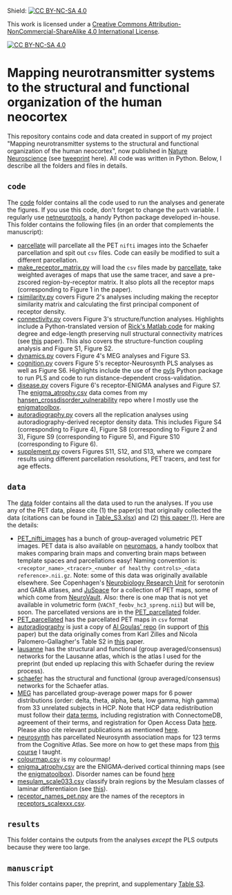 Shield: [![CC BY-NC-SA 4.0][cc-by-nc-sa-shield]][cc-by-nc-sa]

This work is licensed under a
[Creative Commons Attribution-NonCommercial-ShareAlike 4.0 International License][cc-by-nc-sa].

[![CC BY-NC-SA 4.0][cc-by-nc-sa-image]][cc-by-nc-sa]

[cc-by-nc-sa]: http://creativecommons.org/licenses/by-nc-sa/4.0/
[cc-by-nc-sa-image]: https://licensebuttons.net/l/by-nc-sa/4.0/88x31.png
[cc-by-nc-sa-shield]: https://img.shields.io/badge/License-CC%20BY--NC--SA%204.0-lightgrey.svg

# Mapping neurotransmitter systems to the structural and functional organization of the human neocortex
This repository contains code and data created in support of my project "Mapping neurotransmitter systems to the structural and functional organization of the human neocortex", now published in [Nature Neuroscience](https://www.nature.com/articles/s41593-022-01186-3) (see [tweeprint](https://twitter.com/misicbata/status/1585653391572832262) here).
All code was written in Python.
Below, I describe all the folders and files in details.

## `code`
The [code](code/) folder contains all the code used to run the analyses and generate the figures.
If you use this code, don't forget to change the `path` variable.
I regularly use [netneurotools](https://github.com/netneurolab/netneurotools), a handy Python package developed in-house.
This folder contains the following files (in an order that complements the manuscript):
- [parcellate](code/parcellate.py) will parcellate all the PET `nifti` images into the Schaefer parcellation and spit out `csv` files. Code can easily be modified to suit a different parcellation.
- [make_receptor_matrix.py](code/make_receptor_matrix.py) will load the `csv` files made by [parcellate](code/parcellate.py), take weighted averages of maps that use the same tracer, and save a pre-zscored region-by-receptor matrix. It also plots all the receptor maps (corresponding to Figure 1 in the paper).
- [rsimilarity.py](code/rsimilarity.py) covers Figure 2's analyses including making the receptor similarity matrix and calculating the first principal component of receptor density.
- [connectivity.py](code/connectivity.py) covers Figure 3's structure/function analyses. Highlights include a Python-translated version of [Rick's Matlab code](https://www.brainnetworkslab.com/coderesources) for making degree and edge-length preserving null structural connectivity matrices (see [this](https://www.pnas.org/content/115/21/E4880.short) paper). This also covers the structure-function coupling analysis and Figure S1, Figure S2.
- [dynamics.py](code/dynamics.py) covers Figure 4's MEG analyses and Figure S3.
- [cognition.py](code/cognition.py) covers Figure 5's receptor-Neurosynth PLS analyses as well as Figure S6. Highlights include the use of the [pyls](https://github.com/netneurolab/pypyls) Python package to run PLS and code to run distance-dependent cross-validation.
- [disease.py](code/disease.py) covers Figure 6's receptor-ENIGMA analyses and Figure S7. The [enigma_atrophy.csv](data/enigma_atrophy.csv) data comes from my [hansen_crossdisorder_vulnerability](https://github.com/netneurolab/hansen_crossdisorder_vulnerability) repo where I mostly use the [enigmatoolbox](https://enigma-toolbox.readthedocs.io/en/latest/).
- [autoradiography.py](code/autordiography.py) covers all the replication analyses using autoradiography-derived receptor density data. This includes Figure S4 (corresponding to Figure 4), Figure S8 (corresponding to Figure 2 and 3), Figure S9 (corresponding to Figure 5), and Figure S10 (corresponding to Figure 6).
- [supplement.py](code/supplement.py) covers Figures S11, S12, and S13, where we compare results using different parcellation resolutions, PET tracers, and test for age effects.

## `data`
The [data](data/) folder contains all the data used to run the analyses.
If you use any of the PET data, please cite (1) the paper(s) that originally collected the data (citations can be found in [Table_S3.xlsx](manuscript/Table_S3.xlsx)) and (2) [this paper (!)](https://www.nature.com/articles/s41593-022-01186-3).
Here are the details:
- [PET_nifti_images](data/PET_nifti_images/) has a bunch of group-averaged volumetric PET images. PET data is also available on [neuromaps](https://github.com/netneurolab/neuromaps), a handy toolbox that makes comparing brain maps and converting brain maps between template spaces and parcellations easy! Naming convention is: `<receptor_name>_<tracer>_<number of healthy controls>_<data reference>.nii.gz`. Note: some of this data was originally available elsewhere. See Copenhagen's [Neurobiology Research Unit](https://xtra.nru.dk/index.html) for serotonin and GABA atlases, and [JuSpace](https://github.com/juryxy/JuSpace) for a collection of PET maps, some of which come from [NeuroVault](https://neurovault.org/). Also: there is one map that is not yet available in volumetric form (`VAChT_feobv_hc3_spreng.nii`) but will be, soon. The parcellated versions are in the [PET_parcellated](data/PET_parcellated/) folder.
- [PET_parcellated](data/PET_parcellated/) has the parcellated PET maps in `csv` format
- [autoradiography](data/autoradiography/) is just a copy of [Al Goulas' repo](https://github.com/AlGoulas/receptor_principles) (in support of [this](https://www.pnas.org/content/118/3/e2020574118.long) paper) but the data originally comes from Karl Zilles and Nicola Palomero-Gallagher's Table S2 in [this](https://www.frontiersin.org/articles/10.3389/fnana.2017.00078/full) paper.
- [lausanne](data/lausanne/) has the structural and functional (group averaged/consensus) networks for the Lausanne atlas, which is the atlas I used for the preprint (but ended up replacing this with Schaefer during the review process).
- [schaefer](data/schaefer/) has the structural and functional (group averaged/consensus) networks for the Schaefer atlas.
- [MEG](data/MEG/) has parcellated group-average power maps for 6 power distributions (order: delta, theta, alpha, beta, low gamma, high gamma) from 33 unrelated subjects in HCP. Note that HCP data redistribution must follow their [data terms](https://www.humanconnectome.org/study/hcp-young-adult/document/wu-minn-hcp-consortium-open-access-data-use-terms), including registration with ConnectomeDB, agreement of their terms, and registration for Open Access Data [here](https://www.humanconnectome.org/study/hcp-young-adult/data-use-terms). Please also cite relevant publications as mentioned [here](https://www.humanconnectome.org/study/hcp-young-adult/document/wu-minn-hcp-consortium-open-access-data-use-terms).
- [neurosynth](data/neurosynth/) has parcellated Neurosynth association maps for 123 terms from the Cognitive Atlas. See more on how to get these maps from [this course](https://github.com/netneurolab/ipn-summer-school/tree/main/lectures/2021-07-02/13-15) I taught.
- [colourmap.csv](data/colourmap.csv) is my colourmap!
- [enigma_atrophy.csv](data/enigma_atrophy.csv) are the ENIGMA-derived cortical thinning maps (see the [enigmatoolbox](https://enigma-toolbox.readthedocs.io/en/latest/)). Disorder names can be found [here](code/disease.py)
- [mesulam_scale033.csv](data/mesulam_scale033.csv) classify brain regions by the Mesulam classes of laminar differentiaion (see [this](https://github.com/MICA-MNI/micaopen/tree/master/MPC)).
- [receptor_names_pet.npy](data/receptor_names_pet.npy) are the names of the receptors in [receptors_scalexxx.csv](results/).

## `results`
This folder contains the outputs from the analyses _except_ the PLS outputs because they were too large.

## `manuscript`
This folder contains paper, the preprint, and supplementary [Table S3](manuscript/Table_S3.xlsx).
